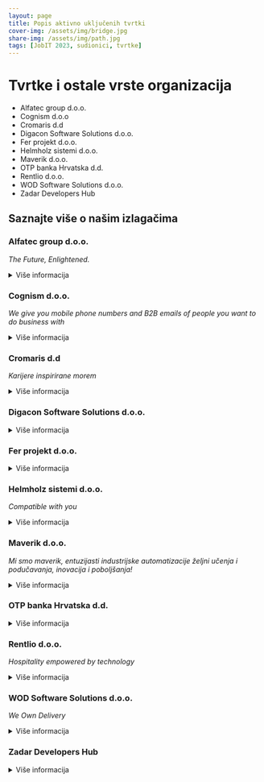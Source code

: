 ```yaml
---
layout: page
title: Popis aktivno uključenih tvrtki
cover-img: /assets/img/bridge.jpg
share-img: /assets/img/path.jpg
tags: [JobIT 2023, sudionici, tvrtke]
---
```


# Tvrtke i ostale vrste organizacija

- Alfatec group d.o.o.
- Cognism d.o.o
- Cromaris d.d
- Digacon Software Solutions d.o.o.
- Fer projekt d.o.o.
- Helmholz sistemi d.o.o.
- Maverik d.o.o.
- OTP banka Hrvatska d.d.
- Rentlio d.o.o.
- WOD Software Solutions d.o.o.
- Zadar Developers Hub

## Saznajte više o našim izlagačima

### Alfatec group d.o.o.
*The Future, Enlightened.*
<details>
  <summary>Više informacija</summary>

<p><strong>Alfatec Group</strong> već više od 30 godina svoje klijente i djelatnike vodi na put promjene i razvoja, a podaci su jezgra naše ekspertize. Kao visokospecijalizirana tvrtka za upravljanje podacima, predvodimo podatkovnu industriju u SEE regiji. Naši djelatnici su renomirani industrijski profesionalci i stručnjaci specijalizirani za podatke. Koristeći najsuvremeniju AI & ML tehnologiju, inoviramo i stvaramo brze, učinkovite i sigurne proizvode jednostavne za korištenje. Uspješno smo proveli više od 200 projekata uz kreiranje vlastitih naprednih rješenja. Naše iskustvo pokazalo nam je da su ulaganja u zaposlenike temelj uspjeha i zato već godinama uspješno razvijamo poslovanje uz jasnu viziju zajedničkog rasta.</p>

<p><strong>Poziv sudionicima:</strong> Koristimo najsuvremeniju tehnologiju za izazovne projekte temeljene na strojnom učenju, analizi velikih skupova podataka i poslovnoj inteligenciji. Naša organizacijska kultura temelji se na dubokoj posvećenosti znanju, profesionalnom rastu i razvoju. Ako ste ambiciozni i fokusirani na profesionalni rast pridružite se našem Alfatimu!</p>

  <p><em>Speed dating</em> predstavnik tvrtke: <strong>Ante Miočić</strong>, Senior Software Developer</p>
 <a href="https://www.alfatec.ai/" target="_blank">https://www.alfatec.ai/</a>
</details>

### Cognism d.o.o.
*We give you mobile phone numbers and B2B emails of people you want to do business with*
<details>
  <summary>Više informacija</summary>
<p>We’re an international team who are passionate about data and the role it can play in prospecting.</p>

<p>We are working to provide transformative solutions to help revenue teams drive predictable lead generation and improve conversions across all your sales engagements.</p>

<p>Cognism is on a mission to drive the next evolution of sales and marketing technology. We believe there is a better way for revenue teams to approach prospecting which will drive predictable outcomes. We are taking prospecting from an art to a science.</p>

  <p><strong>Poziv sudionicima:</strong> Our team places great value on our working relationships.</p>

<p>Yes, we live and breathe tech, however, we will never overlook the people behind it. We strive to create a space where our teams genuinely want to be, every day. Our people are inclusive, showing respect to one another when going about their work and play.</p>
<p>As they say, teamwork makes the dream work!</p>
<p><em>Speed dating</em> predstavnik tvrtke: <strong>Petar Garžina</strong>, Engineering Manager</p>
<p><a href="https://cognism.com" target="_blank">cognism.com</a></p>
</details>
  
### Cromaris d.d
*Karijere inspirirane morem* 
<details>
  <summary>Više informacija</summary>
    <p>Cromaris je lider u proizvodnji i preradi premium mediteranske ribe vrhunske kvalitete i šesta kompanija u uzgoju brancina i orade na svijetu po količini proizvodnje, a ujedno i najbrže rastuća kompanija s trendom daljnjega rasta.</p>
<p>IT odjel Cromarisa se sastoji od 2 tima - SAP aplikativne podrške  i sistemske podrške. U SAP podršci razvijamo kadrove kao poslovne IT konzultante, a naši sistemaši uz  standardne sistemaške poslove (serveri, mreža, korisnička podrška), bave se svakodnevno i sa specijalnom industrijskom IT opremom. Oba tima sudjeluju u razvoju jedinstvenih i zanimljivih rješenja.</p>
    <p><strong>Poziv sudionicima:</strong> Ako želite raditi s vrhunskim tehnologijama i ostati živjeti u Zadru, Cromaris je mjesto za vas. U našem timu sistemske podrške, naučit ćete o instalaciji servera (failover cluster, virtualizacija, AD, skriptiranje...), naprednom konfiguriranju mreže, radu sa specijalnom industrijskom IT opremom i raznim senzorima. </p>
<p>Kao SAP podrška prvenstveno ćete naučiti o poslovnim procesima, kako ih unaprjeđivati i na kraju kako to prenijeti u SAP.</p>
    <p><em>Speed dating</em> predstavnik tvrtke: <strong>Mislav Škara</strong> / Voditelj IT-a; <strong>Frane Karinja</strong> / Voditelj sistemske podrške</p>
    <a href="https://cromaris.com/hr/pridruzi-nam-se/" target="_blank">cromaris.com</a>
</details>
  
### Digacon Software Solutions d.o.o.
<details>
  <summary>Više informacija</summary>
<p>Digacon's vision is to be a long-term partner in the process of digital transformation for medium-sized companies in the EU / DACH market, including several industries, especially the automotive and construction industries. The vision includes the goal of transforming partner preferences into full-fledged joint ventures in the form of digital companies and software products.</p>
<p>Currently, we have offices in Zagreb and Zadar and counting 42 employees.</p>
<p><strong>Poziv sudionicima:</strong> Želimo pojačati IT zajednicu u Zadru! :) </p>
<p><em>Speed dating</em> predstavnik tvrtke: <strong>Valentina Ćosić</strong> HR Generalist</p>
<a href="https://digacon-software.com/en/" target="_blank">digacon-software.com</a>
</details>
  
### Fer projekt d.o.o.
<details>
  <summary>Više informacija</summary>
<p>FER PROJEKT je tvrtka čija je osnovna djelatnost osmišljavanje i izrada prezentacije Vaše tvrtke, proizvoda ili djelatnosti na webu.</p>
<p><strong>Poziv sudionicima:</strong> Naša ekipa majstora/ica svog zanata nastojat će vam približiti poslove i projekte s kojima se bavimo, a visokomotiviranim, talentiranim i ambicioznim osobama možemo ponuditi stručnu praksu i/ili zaposlenje.</p>
<p>*Speed dating* predstavnik tvrtke: Robert Badurina, CTO</p>
<a href="https://www.fer-projekt.com/" target="_blank">fer-projekt.com</a>
</details>
    
### Helmholz sistemi d.o.o.
*Compatible with you*
<details>
  <summary>Više informacija</summary>
<p>Tvrtka Helmholz Sistemi d.o.o. proizvodi opremu za automatizaciju u industriji. Naš ured u Zadru sastoji se od hardverskog i softverskog odjela koji radi na razvoju "Industry 4.0" uređaja. Između ostalog naš najveći fokus je na industrijskom firewallu WallIE i Flextra Profinet managed switchu.</p>

<p><strong>Poziv sudionicima:</strong> Ako želite doznati više o 4. industrijskoj revoluciji i uređajima koji će omogućiti tranziciju, posjetite naš štand i porazgovarajte s našim inženjerima!</p>

<a href="https://www.helmholz.hr" target="_blank">helmholz.hr</a><br />
<a href="https://www.helmholz.de" target="_blank">helmholz.de</a>
</details>
    
### Maverik d.o.o.
*Mi smo maverik, entuzijasti industrijske automatizacije željni učenja i podučavanja, inovacija i poboljšanja!*
<details>
  <summary>Više informacija</summary>
<p>Maverik nudi “ključ u ruke” rješenja za industrijsku automatizaciju. Trenutno razvijamo startup gloglo - mobilni samoposlužni točionik.</p>
<p><strong>Poziv sudionicima:</strong> Zadarski hardware startup koji razvija gloglo – mobilni samoposlužni točionik. Navrati na pivo!</p>

<p><em>Speed dating</em> predstavnik tvrtke: Petar Vlahović / osnivač</p>

<a href="https://www.maverik.hr" traget="_blank">maverik.hr</a> <br />
<a href="https://www.gloglo.rocks" target="_blank">gloglo.rocks</a>
</details>
        
### OTP banka Hrvatska d.d.
<details>
  <summary>Više informacija</summary>
    
</details>
    
### Rentlio d.o.o.
*Hospitality empowered by technology*  
<details>
  <summary>Više informacija</summary>
<p>Rentlio je globalno SaaS property management rješenje s korisnicima u više od 40 zemalja svijeta. Nudi niz naprednih rješenja za hotelijere, property managere i iznajmljivače kako bi kvalitetno upravljali svojim objektima, uprihodili više i pružili vrhunsku uslugu svojim gostima. Nedavno je, sredinom 2022. godine, Rentlio ostvario investiciju od strane Infinum Ventures, investicijskog ogranka vodeće hrvatske tehnološke kompanije Infinum. </p>

<p>Rješavamo konkretan problem kroz automatizaciju i optimizaciju iznimno kompleksnih operativnih procesa. Zaljubljenici smo u tehnologiju kojom mijenjamo jednu od najmanje digitaliziranih industrija današnjice – turizam.</p>

<p>Rentlio nije *hype* proizvod koji se prodaje viralnošću. Rentlio je složen operativni sustav koji pomaže hotelijerima i svim ostalim pružateljima smještaja u turizmu poslovati efikasnije i uprihoditi više. </p>

<p>Među stotinama dostupnih hotelskih operativnih sustava naš cilj je biti među 5 najboljih u svijetu. Prvi korak u tom pohodu je etabliranje u regiji. U narednih 5 godina želimo zauzeti poziciju apsolutnog regionalnog tržišnog lidera u hotelskoj tehnologiji i postati odabir broj 1 modernih hotelijera i profesionalaca u turizmu. S preko 10 tisuća smještajnih jedinica koje već koriste Rentlio, čvrsti temelji za ostvarenje ovog cilja već su postavljeni!</p>

<p>Stalno jačanje i ulaganje u Rentlio tim nužno je kako bismo se kvalitetno suočili s izazovima koje digitalna transformacija predstavlja za regionalnu, ali i globalnu, hotelsku industriju – i zato smo uvijek u potrazi za novim kolegama, novim snagama željnima izazova.</p>

<p><strong>Poziv sudionicima:</strong> Saznajte sve o kombinaciji turizma i visoke tehnologije, o izazovima mijenjanja jedne od najmanje digitaliziranih industrija u Hrvatskoj, ali i globalno.</p>
<p>Saznajte kako Rentlio rješenja mijenjaju uobičajeno poslovanje, zašto su hotelijeri i iznajmljivači zapeli u 90-ima što se tehnologije tiče, i kako Rentlio tim to mijenja. Istovremeno s izazovima u hotelijerstvu i turizmu s kojima se susrećemo, saznajte što nudimo zaposlenima u Rentliju, kako radimo, koje vrijednosti njegujemo u svakodnevnom radu i kako nam možete pomoći.</p>

<a href="https://rentl.io/" target="_blank">rentl.io</a><br />
<a href="https://www.facebook.com/Rentlio/" target="_blank">Facebook</a><br />
<a href="https://www.instagram.com/rentlio/" target="_blank">Instagram</a><br />
<a href="https://www.linkedin.com/company/rentlio/mycompany/" target="_blank">LinkedIn</a><br />
<a href="https://www.youtube.com/channel/UCxe9C197-bFD13nY86XbrEA"  target="_blank">youtube.com</a><br />
<a href="https://twitter.com/rentlio" target="_blank">Twitter</a><br />
</details>
    
### WOD Software Solutions d.o.o.
*We Own Delivery*
<details>
  <summary>Više informacija</summary>
<p>Naša specijalnost je razvoj enterprise sustava po mjeri korisnika, pri čemu stavljamo veliki naglasak na tehnološku izvrsnost.
U tako zahtjevnim i vrlo složenim poslovnim okruženjima pružamo cjelovitu uslugu, od analize poslovanja do implementacije sustava i konzaltinga.</p>

<p>Ponosni smo članovi CROZ Partner programa od samog osnutka.</p>

<p>Prije svega, mi smo grupa mladih ljudi koji vole ovaj posao (većinu vremena :-)).</p>

<p><strong>Poziv sudionicima:</strong> Radimo ozbiljne stvari na pametan način, ali nismo tako ozbiljni (a ni pametni) cijelo vrijeme. Danas ste student na Danima karijera, a možda već sutra novi kolega. Tu smo za sve što ste željeli pitati, a niste se usudili znati :)</p>

<p><em>Speed dating</em> predstavnik tvrtke: Mate Bogovič / osnivač</p>

<a href="https://www.linkedin.com/company/wod-software-solutions/" target="_blank">wod-software-solutions</a>
</details>

### Zadar Developers Hub
<details>
  <summary>Više informacija</summary>
<p>Zadar Developers Hub pokrenula je grupa entuzijasta u svrhu stvaranja okvira za druženje i učenje o informacijskih tehnologijama, s posebnim naglaskom na razvojne i dizajnerske alate. Cilj nam je povezati ljude u zadarskoj regiji koji dijele interes prema informacijskim i komunikacijskim tehnologijama, njihovom razvoju i primjenjivosti. Želimo učiti i koristiti nove tehnologije te ih iskoristiti za realizaciju novih ideja i rješenja.</p>

<a href="http://www.zadardevelopers.com/" target="_blank">zadardevelopers.com</a>
    
</details>
